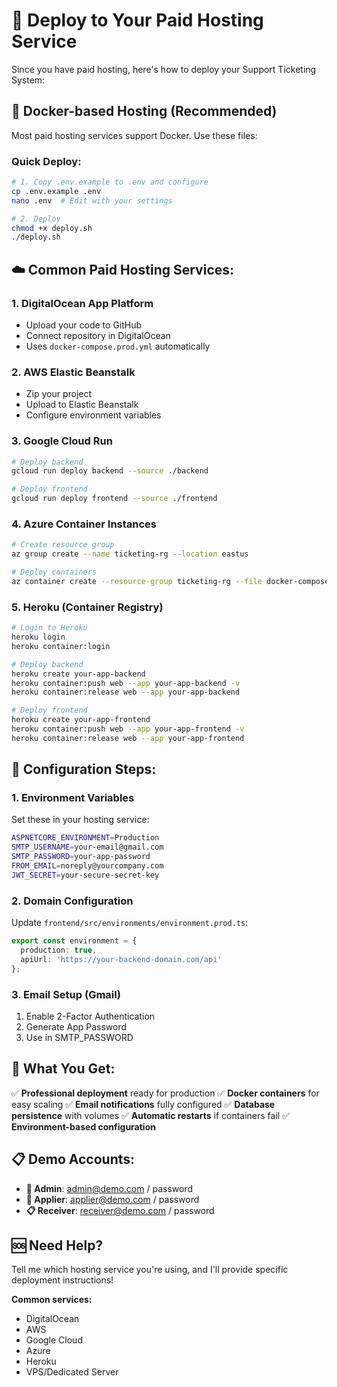 # 🚀 Deploy to Your Paid Hosting Service

Since you have paid hosting, here's how to deploy your Support Ticketing System:

## 🐳 **Docker-based Hosting (Recommended)**

Most paid hosting services support Docker. Use these files:

### **Quick Deploy:**
```bash
# 1. Copy .env.example to .env and configure
cp .env.example .env
nano .env  # Edit with your settings

# 2. Deploy
chmod +x deploy.sh
./deploy.sh
```

## ☁️ **Common Paid Hosting Services:**

### **1. DigitalOcean App Platform**
- Upload your code to GitHub
- Connect repository in DigitalOcean
- Uses `docker-compose.prod.yml` automatically

### **2. AWS Elastic Beanstalk**
- Zip your project
- Upload to Elastic Beanstalk
- Configure environment variables

### **3. Google Cloud Run**
```bash
# Deploy backend
gcloud run deploy backend --source ./backend

# Deploy frontend  
gcloud run deploy frontend --source ./frontend
```

### **4. Azure Container Instances**
```bash
# Create resource group
az group create --name ticketing-rg --location eastus

# Deploy containers
az container create --resource-group ticketing-rg --file docker-compose.prod.yml
```

### **5. Heroku (Container Registry)**
```bash
# Login to Heroku
heroku login
heroku container:login

# Deploy backend
heroku create your-app-backend
heroku container:push web --app your-app-backend -v
heroku container:release web --app your-app-backend

# Deploy frontend
heroku create your-app-frontend
heroku container:push web --app your-app-frontend -v
heroku container:release web --app your-app-frontend
```

## 🔧 **Configuration Steps:**

### **1. Environment Variables**
Set these in your hosting service:
```bash
ASPNETCORE_ENVIRONMENT=Production
SMTP_USERNAME=your-email@gmail.com
SMTP_PASSWORD=your-app-password
FROM_EMAIL=noreply@yourcompany.com
JWT_SECRET=your-secure-secret-key
```

### **2. Domain Configuration**
Update `frontend/src/environments/environment.prod.ts`:
```typescript
export const environment = {
  production: true,
  apiUrl: 'https://your-backend-domain.com/api'
};
```

### **3. Email Setup (Gmail)**
1. Enable 2-Factor Authentication
2. Generate App Password
3. Use in SMTP_PASSWORD

## 🎯 **What You Get:**

✅ **Professional deployment** ready for production
✅ **Docker containers** for easy scaling
✅ **Email notifications** fully configured
✅ **Database persistence** with volumes
✅ **Automatic restarts** if containers fail
✅ **Environment-based configuration**

## 📋 **Demo Accounts:**
- **👑 Admin**: admin@demo.com / password
- **📝 Applier**: applier@demo.com / password  
- **📋 Receiver**: receiver@demo.com / password

## 🆘 **Need Help?**

Tell me which hosting service you're using, and I'll provide specific deployment instructions!

**Common services:**
- DigitalOcean
- AWS
- Google Cloud
- Azure
- Heroku
- VPS/Dedicated Server
